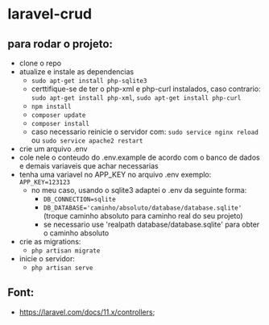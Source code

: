 # laravel-crud

## para rodar o projeto:

-   clone o repo
-   atualize e instale as dependencias
    - `sudo apt-get install php-sqlite3`
    - certtifique-se de ter o php-xml e php-curl instalados, caso contrario: `sudo apt-get install php-xml`, `sudo apt-get install php-curl`
    -   `npm install`
    -   `composer update`
    -   `composer install`
    -   caso necessario reinicie o servidor com: `sudo service nginx reload` ou `sudo service apache2 restart`
-   crie um arquivo .env
-   cole nele o conteudo do .env.example de acordo com o banco de dados e demais variaveis que achar necessarias
-   tenha uma variavel no APP_KEY no arquivo .env exemplo: `APP_KEY=123123`
    -   no meu caso, usando o sqlite3 adaptei o .env da seguinte forma:
        -   `DB_CONNECTION=sqlite`
        -   `DB_DATABASE='caminho/absoluto/database/database.sqlite'` (troque caminho absoluto para caminho real do seu projeto)
        *   se necessario use 'realpath database/database.sqlite' para obter o caminho absoluto
-   crie as migrations:
    -   `php artisan migrate`
-   inicie o servidor:
    -   `php artisan serve`

## Font:

-   https://laravel.com/docs/11.x/controllers;
